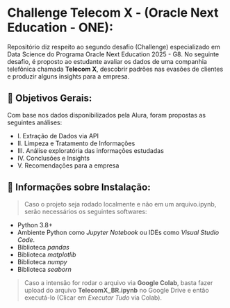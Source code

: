 # Challenge Telecom X - (Oracle Next Education - ONE):

Repositório diz respeito ao segundo desafio (Challenge) especializado em Data Science do Programa Oracle Next Education 2025 - G8. No seguinte desafio, é proposto ao estudante avaliar os dados de uma companhia telefônica chamada **Telecom X**, descobrir padrões nas evasões de clientes e produzir alguns insights para a empresa.

## 🚩 **Objetivos Gerais:**

Com base nos dados disponibilizados pela Alura, foram propostas as
seguintes análises:

- I. Extração de Dados via API
- II. Limpeza e Tratamento de Informações
- III. Análise exploratória das informações estudadas
- IV. Conclusões e Insights
- V. Recomendações para a empresa

## 💾 **Informações sobre Instalação:**

> Caso o projeto seja rodado localmente e não em um arquivo.ipynb, serão necessários os seguintes softwares:

-  Python 3.8+
- Ambiente Python como *Jupyter Notebook* ou IDEs como *Visual Studio Code*.
- Biblioteca *pandas*
- Biblioteca *matplotlib*
- Biblioteca *numpy*
- Biblioteca *seaborn*

> Caso a intensão for rodar o arquivo via **Google Colab**, basta fazer upload do arquivo **TelecomX_BR.ipynb** no Google Drive e então executá-lo (Clicar em *Executar Tudo* via Colab).